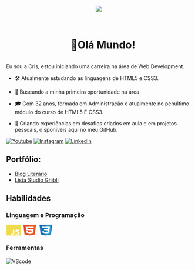 <!-- GIF -->
<p align="center">
  <img src="https://github.com/Anmol-Baranwal/Cool-GIFs-For-GitHub/assets/74038190/7d484dc9-68a9-4ee6-a767-aea59035c12d" width="500">
<br><br>
</p>

<!--título-->
<div id="user-content-toc">
  <ul align="center">
    <summary><h1 style="display: inline-block"> 🌱Olá Mundo! </h1></summary>
</div>


<!-- Presentation -->
<p>
  Eu sou a Cris, estou iniciando uma carreira na área de Web Development.

  - 🛠️ Atualmente estudando as linguagens de HTML5 e CSS3.

  - 💼 Buscando a minha primeira oportunidade na área.

  - 🎓 Com 32 anos, formada em Administração e atualmente no penúltimo módulo do curso de HTML5 E CSS3.
    
  - 💬 Criando experiências em desafios criados em aula e em projetos pessoais, disponíveis aqui no meu GitHub.

</p>


<!-- Links -->
[![Youtube](https://img.shields.io/badge/YouTube-FF0000?style=for-the-badge&logo=youtube&logoColor=white)](https://www.youtube.com/@cristianerangell.)
[![Instagram](https://img.shields.io/badge/Instagram-E4405F?style=for-the-badge&logo=instagram&logoColor=white)](https://www.instagram.com/rangell.art/)
[![LinkedIn](https://img.shields.io/badge/LinkedIn-0077B5?style=for-the-badge&logo=linkedin&logoColor=white)](https://www.linkedin.com/in/cristianerangel/)


<!-- Portfolio -->
## Portfólio:
- [Blog Literário](https://github.com/crisrangell/projeto-blogliterario)
- [Lista Studio Ghibli](https://github.com/crisrangell/projeto-ghibli)

## Habilidades
<!-- Skills: Programming Languages -->
  <div style="flex-basis: 48%;">
    <h3>Linguagem e Programação</h3>
    <img align="center" alt="Js" height="30" width="40" src="https://raw.githubusercontent.com/devicons/devicon/master/icons/javascript/javascript-plain.svg">
    <img align="center" alt="HTML" height="30" width="40" src="https://raw.githubusercontent.com/devicons/devicon/master/icons/html5/html5-original.svg">
    <img align="center" alt="CSS" height="30" width="40" src="https://raw.githubusercontent.com/devicons/devicon/master/icons/css3/css3-original.svg">
    
  </div>
  
  <!-- Skills: Tools & Frameworks -->
  <div style="flex-basis: 48%;">
    <h3>Ferramentas</h3>
    <img align="center" alt="VScode" height="30" width="40" src="https://cdn.jsdelivr.net/gh/devicons/devicon/icons/vscode/vscode-original.svg">
  </div>
  
